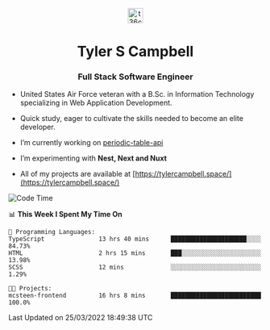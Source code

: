 <p align="center">
<a href="https://www.linkedin.com/in/t36campbell" target="blank"><img align="center" src="https://ik.imagekit.io/t36campbell/Portfolio/linkedin.png.original_m8bbGgPh6.png" alt="t36campbell" height="30" width="30" /></a>
</p>
<h1 align="center">Tyler S Campbell</h1>
<h3 align="center">Full Stack Software Engineer</h3>

* United States Air Force veteran with a B.Sc. in Information Technology specializing in Web Application Development. 

* Quick study, eager to cultivate the skills needed to become an elite developer.

* I’m currently working on [periodic-table-api](https://github.com/t36campbell/periodic-table-api)

* I’m experimenting with **Nest, Next and Nuxt**

* All of my projects are available at [https://tylercampbell.space/](https://tylercampbell.space/)

<!--START_SECTION:waka-->
![Code Time](http://img.shields.io/badge/Code%20Time-1%2C523%20hrs%2031%20mins-blue)

📊 **This Week I Spent My Time On** 

```text
💬 Programming Languages: 
TypeScript               13 hrs 40 mins      █████████████████████░░░░   84.73% 
HTML                     2 hrs 15 mins       ███░░░░░░░░░░░░░░░░░░░░░░   13.98% 
SCSS                     12 mins             ░░░░░░░░░░░░░░░░░░░░░░░░░   1.29%

🐱‍💻 Projects: 
mcsteen-frontend         16 hrs 8 mins       █████████████████████████   100.0%

```


 Last Updated on 25/03/2022 18:49:38 UTC
<!--END_SECTION:waka-->
